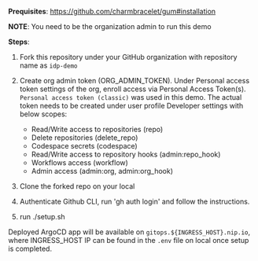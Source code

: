 **Prequisites**:
https://github.com/charmbracelet/gum#installation

**NOTE**: You need to be the organization admin to run this demo

**Steps**:

1. Fork this repository under your GitHub organization with repository name as `idp-demo`

2. Create org admin token (ORG_ADMIN_TOKEN). Under Personal access token settings of the org, enroll access via Personal Access Token(s).  `Personal access token (classic)` was used in this demo.
The actual token needs to be created under user profile Developer settings with below scopes:
   - Read/Write access to repositories (repo)
   - Delete repositories (delete_repo)
   - Codespace secrets (codespace)
   - Read/Write access to repository hooks (admin:repo_hook)
   - Workflows access (workflow)
   - Admin access (admin:org, admin:org_hook)

3. Clone the forked repo on your local
4. Authenticate Github CLI, run 'gh auth login' and follow the instructions.
5. run ./setup.sh

Deployed ArgoCD app will be available on `gitops.${INGRESS_HOST}.nip.io`, where INGRESS_HOST IP can be found in the `.env` file on local once setup is completed.
